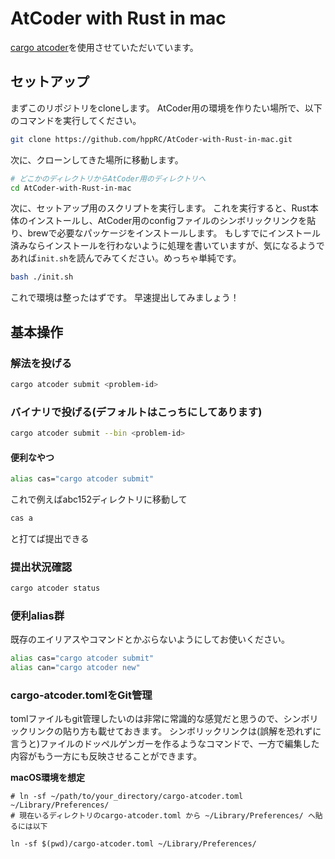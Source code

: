 # AtCoder with Rust in mac

[cargo atcoder](https://github.com/tanakh/cargo-atcoder)を使用させていただいています。

## セットアップ

まずこのリポジトリをcloneします。
AtCoder用の環境を作りたい場所で、以下のコマンドを実行してください。

```bash
git clone https://github.com/hppRC/AtCoder-with-Rust-in-mac.git
```

次に、クローンしてきた場所に移動します。

```bash
# どこかのディレクトリからAtCoder用のディレクトリへ
cd AtCoder-with-Rust-in-mac
```

次に、セットアップ用のスクリプトを実行します。
これを実行すると、Rust本体のインストールし、AtCoder用のconfigファイルのシンボリックリンクを貼り、brewで必要なパッケージをインストールします。
もしすでにインストール済みならインストールを行わないように処理を書いていますが、気になるようであれば`init.sh`を読んでみてください。めっちゃ単純です。

```bash
bash ./init.sh
```

これで環境は整ったはずです。
早速提出してみましょう！

## 基本操作


### 解法を投げる

```bash
cargo atcoder submit <problem-id>
```

### バイナリで投げる(デフォルトはこっちにしてあります)

```bash
cargo atcoder submit --bin <problem-id>
```

#### 便利なやつ

```bash
alias cas="cargo atcoder submit"
```

これで例えばabc152ディレクトリに移動して

```bash
cas a
```
と打てば提出できる


### 提出状況確認

```bash
cargo atcoder status
```

### 便利alias群

既存のエイリアスやコマンドとかぶらないようにしてお使いください。

```bash
alias cas="cargo atcoder submit"
alias can="cargo atcoder new"
```


### cargo-atcoder.tomlをGit管理

tomlファイルもgit管理したいのは非常に常識的な感覚だと思うので、シンボリックリンクの貼り方も載せておきます。
シンボリックリンクは(誤解を恐れずに言うと)ファイルのドッペルゲンガーを作るようなコマンドで、一方で編集した内容がもう一方にも反映させることができます。  

**macOS環境を想定**

```
# ln -sf ~/path/to/your_directory/cargo-atcoder.toml ~/Library/Preferences/
# 現在いるディレクトリのcargo-atcoder.toml から ~/Library/Preferences/ へ貼るには以下

ln -sf $(pwd)/cargo-atcoder.toml ~/Library/Preferences/
```